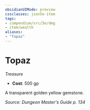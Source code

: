 ```yaml
---
obsidianUIMode: preview
cssclasses: json5e-item
tags:
- compendium/src/5e/dmg
- item/wealth
aliases: 
- "Topaz"
---
```

# Topaz
*Treasure*  

- **Cost**: 500 gp

A transparent golden yellow gemstone.

*Source: Dungeon Master's Guide p. 134*